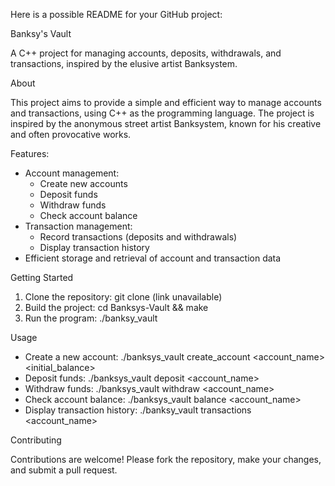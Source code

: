 Here is a possible README for your GitHub project:

Banksy's Vault

A C++ project for managing accounts, deposits, withdrawals, and transactions, inspired by the elusive artist Banksystem.

About

This project aims to provide a simple and efficient way to manage accounts and transactions, using C++ as the programming language. The project is inspired by the anonymous street artist Banksystem, known for his creative and often provocative works.

Features:


- Account management:
    - Create new accounts
    - Deposit funds
    - Withdraw funds
    - Check account balance
- Transaction management:
    - Record transactions (deposits and withdrawals)
    - Display transaction history
- Efficient storage and retrieval of account and transaction data

Getting Started

1. Clone the repository: git clone (link unavailable)
2. Build the project: cd Banksys-Vault && make
3. Run the program: ./banksy_vault

Usage

- Create a new account: ./banksys_vault create_account <account_name> <initial_balance>
- Deposit funds: ./banksys_vault deposit <account_name> <amount>
- Withdraw funds: ./banksys_vault withdraw <account_name> <amount>
- Check account balance: ./banksys_vault balance <account_name>
- Display transaction history: ./banksy_vault transactions <account_name>

Contributing

Contributions are welcome! Please fork the repository, make your changes, and submit a pull request.



